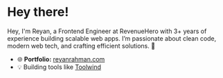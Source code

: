 # Hey there!  

Hey, I'm Reyan, a Frontend Engineer at RevenueHero with 3+ years of experience building scalable web apps. I’m passionate about clean code, modern web tech, and crafting efficient solutions. 🚀

- 🌐 **Portfolio:** [reyanrahman.com](https://reyanrahman.com)  
- 💡 Building tools like [Toolwind](https://github.com/Reyzartz/toolwind)  
